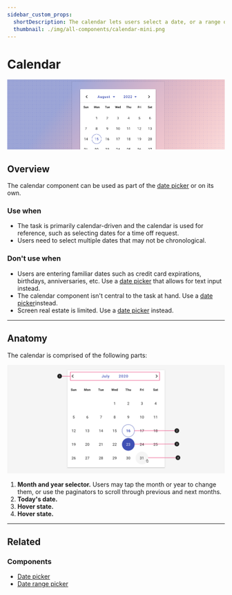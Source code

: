 ```yaml
---
sidebar_custom_props:
  shortDescription: The calendar lets users select a date, or a range of dates.
  thumbnail: ./img/all-components/calendar-mini.png
---
```


# Calendar

<ComponentVisual storybookUrl="https://forge.tylerdev.io/main/?path=/story/components-calendar--default">

![](./images/calendar.png)

</ComponentVisual>

## Overview

The calendar component can be used as part of the [date picker](/components/date-and-time/date-picker) or on its own. 

### Use when

- The task is primarily calendar-driven and the calendar is used for reference, such as selecting dates for a time off request. 
- Users need to select multiple dates that may not be chronological.

### Don't use when

- Users are entering familiar dates such as credit card expirations, birthdays, anniversaries, etc. Use a [date picker](/components/date-and-time/date-picker) that allows for text input instead. 
- The calendar component isn't central to the task at hand. Use a [date picker](/components/date-and-time/date-picker)instead. 
- Screen real estate is limited. Use a [date picker](/components/date-and-time/date-picker) instead. 

---

## Anatomy

The calendar is comprised of the following parts:

<ImageBlock padded="false">

![Anatomy of a calendar.](./images/calendar-anatomy.png)

</ImageBlock>

1. **Month and year selector.** Users may tap the month or year to change them, or use the paginators to scroll through previous and next months. 
2. **Today's date.**
3. **Hover state.**
4. **Hover state.**

---

## Related

### Components

- [Date picker](/components/date-and-time/date-picker)
- [Date range picker](/components/date-and-time/date-range-picker)
